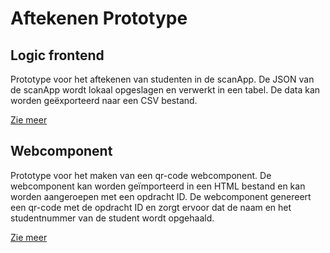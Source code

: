 # Aftekenen Prototype

## Logic frontend

Prototype voor het aftekenen van studenten in de scanApp. De JSON van de scanApp wordt lokaal opgeslagen en verwerkt in een tabel. De data kan worden geëxporteerd naar een CSV bestand.

[Zie meer](./logicFrontend/README.md)

## Webcomponent

Prototype voor het maken van een qr-code webcomponent. De webcomponent kan worden geïmporteerd in een HTML bestand en kan worden aangeroepen met een opdracht ID. De webcomponent genereert een qr-code met de opdracht ID en zorgt ervoor dat de naam en het studentnummer van de student wordt opgehaald.

[Zie meer](./webcomp/README.md)

